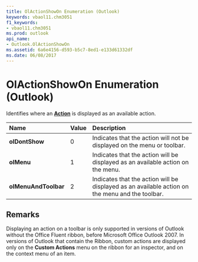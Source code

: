 ```yaml
---
title: OlActionShowOn Enumeration (Outlook)
keywords: vbaol11.chm3051
f1_keywords:
- vbaol11.chm3051
ms.prod: outlook
api_name:
- Outlook.OlActionShowOn
ms.assetid: 6a6e4156-d593-b5c7-8ed1-e133d61332df
ms.date: 06/08/2017
---
```



# OlActionShowOn Enumeration (Outlook)

Identifies where an **[Action](action-object-outlook.md)** is displayed as an available action.



|**Name**|**Value**|**Description**|
|:-----|:-----|:-----|
| **olDontShow**|0|Indicates that the action will not be displayed on the menu or toolbar.|
| **olMenu**|1|Indicates that the action will be displayed as an available action on the menu.|
| **olMenuAndToolbar**|2|Indicates that the action will be displayed as an available action on the menu and the toolbar.|

## Remarks

Displaying an action on a toolbar is only supported in versions of Outlook without the Office Fluent ribbon, before Microsoft Office Outlook 2007. In versions of Outlook that contain the Ribbon, custom actions are displayed only on the **Custom Actions** menu on the ribbon for an inspector, and on the context menu of an item.


